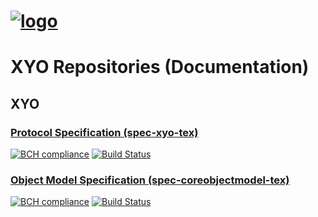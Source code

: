 [logo]: https://cdn.xy.company/img/brand/XY_Logo_GitHub.png

# [![logo]](https://xy.company)

# XYO Repositories (Documentation)

## XYO

### [Protocol Specification (spec-xyo-tex)](https://github.com/XYOracleNetwork/spec-xyo-tex)

[![BCH compliance](https://bettercodehub.com/edge/badge/XYOracleNetwork/spec-xyo-tex?branch=master)](https://bettercodehub.com/results/XYOracleNetwork/spec-xyo-tex) [![Build Status](https://travis-ci.com/XYOracleNetwork/spec-xyo-tex.svg?token=A85R2pDnngMDyWoqeLUG&branch=master)](https://travis-ci.com/XYOracleNetwork/spec-xyo-tex)

### [Object Model Specification (spec-coreobjectmodel-tex)](https://github.com/XYOracleNetwork/spec-coreobjectmodel-tex)

[![BCH compliance](https://bettercodehub.com/edge/badge/XYOracleNetwork/spec-coreobjectmodel-tex?branch=master)](https://bettercodehub.com/results/XYOracleNetwork/spec-coreobjectmodel-tex) [![Build Status](https://travis-ci.com/XYOracleNetwork/spec-coreobjectmodel-tex.svg?token=A85R2pDnngMDyWoqeLUG&branch=master)](https://travis-ci.com/XYOracleNetwork/spec-coreobjectmodel-tex)